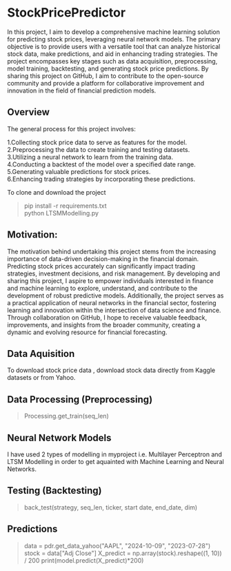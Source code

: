 # StockPricePredictor <br>

In this project, I aim to develop a comprehensive machine learning solution for predicting stock prices, leveraging neural network models. The primary objective is to provide users with a versatile tool that can analyze historical stock data, make predictions, and aid in enhancing trading strategies. The project encompasses key stages such as data acquisition, preprocessing, model training, backtesting, and generating stock price predictions. By sharing this project on GitHub, I aim to contribute to the open-source community and provide a platform for collaborative improvement and innovation in the field of financial prediction models. <br> 

## Overview <br>

The general process for this project involves: <br>

1.Collecting stock price data to serve as features for the model. <br>
2.Preprocessing the data to create training and testing datasets. <br>
3.Utilizing a neural network to learn from the training data. <br>
4.Conducting a backtest of the model over a specified date range. <br>
5.Generating valuable predictions for stock prices. <br>
6.Enhancing trading strategies by incorporating these predictions. <br>

To clone and download the project <br>
> pip install -r requirements.txt <br>
> python LTSMModelling.py <br>

## Motivation: <br>

The motivation behind undertaking this project stems from the increasing importance of data-driven decision-making in the financial domain. Predicting stock prices accurately can significantly impact trading strategies, investment decisions, and risk management. By developing and sharing this project, I aspire to empower individuals interested in finance and machine learning to explore, understand, and contribute to the development of robust predictive models. Additionally, the project serves as a practical application of neural networks in the financial sector, fostering learning and innovation within the intersection of data science and finance. Through collaboration on GitHub, I hope to receive valuable feedback, improvements, and insights from the broader community, creating a dynamic and evolving resource for financial forecasting. <br>

## Data Aquisition <br>

To download stock price data , download stock data directly from Kaggle datasets or from Yahoo. <br>

## Data Processing (Preprocessing)

> Processing.get_train(seq_len)

## Neural Network Models

I have used 2 types of modelling in myproject i.e. Multilayer Perceptron and LTSM Modelling in order to get aquainted with Machine Learning and Neural Networks.

## Testing (Backtesting)

> back_test(strategy, seq_len, ticker, start date, end_date, dim)

## Predictions

> data = pdr.get_data_yahoo("AAPL", "2024-10-09", "2023-07-28")
> stock = data["Adj Close"]
> X_predict = np.array(stock).reshape((1, 10)) / 200
> print(model.predict(X_predict)*200)
